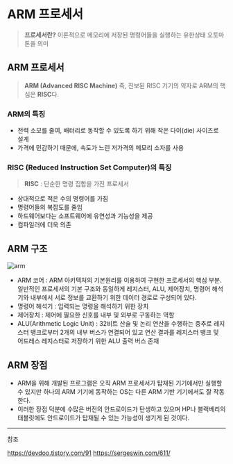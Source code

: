 # ARM 프로세서

> **프로세서란?**
> 이론적으로 메모리에 저장된 명령어들을 실행하는 유한상태 오토마톤을 의미

## ARM 프로세서

> **ARM (Advanced RISC Machine)**
> 즉, 진보된 RISC 기기의 약자로 ARM의 핵심은 **RISC**다.

### ARM의 특징

- 전력 소모를 줄여, 배터리로 동작할 수 있도록 하기 위해 작은 다이(die) 사이즈로 설계
- 가격에 민감하기 때문에, 속도가 느린 저가격의 메모리 소자를 사용

### RISC (Reduced Instruction Set Computer)의 특징

> **RISC** : 단순한 명령 집합을 가진 프로세서

- 상대적으로 적은 수의 명령어를 가짐
- 명령어들의 복잡도를 줄임
- 하드웨어보다는 소프트웨어에 유연성과 기능성을 제공
- 컴파일러에 더욱 의존

## ARM 구조

![arm](https://user-images.githubusercontent.com/38287375/166501259-5e3899f8-3e93-459d-a44c-4ca815406c5f.PNG)

- ARM 코어 : ARM 아키텍처의 기본원리를 이용하여 구현한 프로세서의 핵심 부분. 일반적인 프로세서의 기본 구조와 동일하게 레지스터, ALU, 제어장치, 명령어 해석기와 내부에서 서로 정보를 교환하기 위한 데이터 경로로 구성되어 있다.
- 명령어 해석기 : 입력되는 명령을 해석하기 위한 장치
- 제어장치 : 제어에 필요한 신호를 내부 및 외부로 구동하는 역할
- ALU(Arithmetic Logic Unit) : 32비트 산술 및 논리 연산을 수행하는 중추로 레지스터 뱅크로부터 2개의 내부 버스가 연결되어 있고 연산 결과를 레지스터 뱅크 및 어드레스 레지스터로 저장하기 위한 ALU 출력 버스 존재

## ARM 장점

- ARM을 위해 개발된 프로그램은 오직 ARM 프로세서가 탑재된 기기에서만 실행할 수 있지만 하나의 ARM 기기에 동작하는 OS는 다른 ARM 기반 기기에서도 잘 작동한다.
- 이러한 장점 덕분에 수많은 버전의 안드로이드가 탄생하고 있으며 HP나 블랙베리의 태블릿에도 안드로이드가 탑재될 수 있는 가능성이 생기게 된 것이다.





---
참조

https://devdoo.tistory.com/91
https://sergeswin.com/611/
